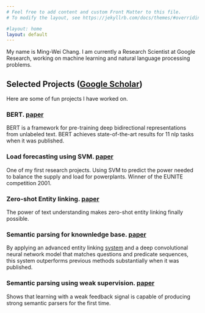 ```yaml
---
# Feel free to add content and custom Front Matter to this file.
# To modify the layout, see https://jekyllrb.com/docs/themes/#overriding-theme-defaults

#layout: home
layout: default
---
```



My name is Ming-Wei Chang. I am currently a Research Scientist at Google Research, working on machine learning and natural language processing problems.

## Selected Projects ([Google Scholar](https://scholar.google.com/citations?user=GiCqMFkAAAAJ&hl=en&oi=ao))

Here are some of fun projects I have worked on.

### **BERT**. [paper](https://arxiv.org/abs/1810.04805)

 BERT is a framework for pre-training deep bidirectional representations from unlabeled text. BERT achieves state-of-the-art results for 11 nlp tasks when it was published.

### Load forecasting using SVM. [paper](https://ieeexplore.ieee.org/abstract/document/1350819/)

One of my first research projects. Using SVM to predict the power needed to balance the supply and load for powerplants. Winner of the EUNITE competition 2001.

### Zero-shot Entity linking. [paper](https://arxiv.org/abs/1906.07348)

The power of text understanding makes zero-shot entity linking finally possible. 

### Semantic parsing for knownledge base. [paper](https://www.microsoft.com/en-us/research/publication/semantic-parsing-via-staged-query-graph-generation-question-answering-with-knowledge-base/)

   By applying an advanced entity linking [system](https://arxiv.org/abs/1609.08075) and a deep convolutional neural network model that matches questions and predicate sequences, this system outperforms previous methods substantially when it was published.

### Semantic parsing using weak supervision. [paper](https://www.aclweb.org/anthology/W10-2903.pdf)

   Shows that learning with a weak feedback signal is capable of producing strong semantic parsers for the first time.

